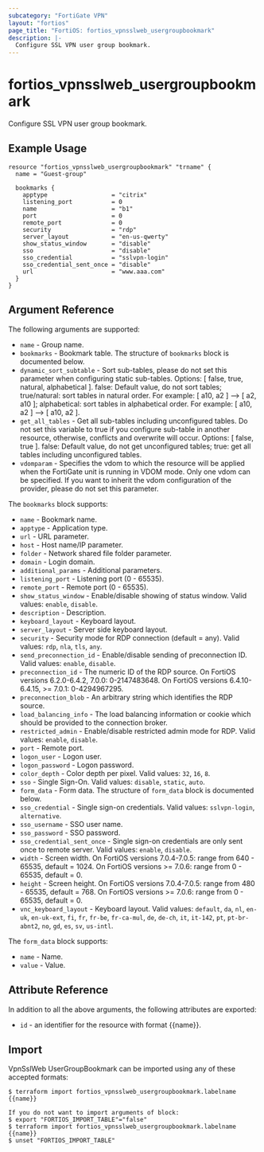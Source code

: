 ```yaml
---
subcategory: "FortiGate VPN"
layout: "fortios"
page_title: "FortiOS: fortios_vpnsslweb_usergroupbookmark"
description: |-
  Configure SSL VPN user group bookmark.
---
```


# fortios_vpnsslweb_usergroupbookmark
Configure SSL VPN user group bookmark.

## Example Usage

```hcl
resource "fortios_vpnsslweb_usergroupbookmark" "trname" {
  name = "Guest-group"

  bookmarks {
    apptype                  = "citrix"
    listening_port           = 0
    name                     = "b1"
    port                     = 0
    remote_port              = 0
    security                 = "rdp"
    server_layout            = "en-us-qwerty"
    show_status_window       = "disable"
    sso                      = "disable"
    sso_credential           = "sslvpn-login"
    sso_credential_sent_once = "disable"
    url                      = "www.aaa.com"
  }
}
```

## Argument Reference

The following arguments are supported:

* `name` - Group name.
* `bookmarks` - Bookmark table. The structure of `bookmarks` block is documented below.
* `dynamic_sort_subtable` - Sort sub-tables, please do not set this parameter when configuring static sub-tables. Options: [ false, true, natural, alphabetical ]. false: Default value, do not sort tables; true/natural: sort tables in natural order. For example: [ a10, a2 ] --> [ a2, a10 ]; alphabetical: sort tables in alphabetical order. For example: [ a10, a2 ] --> [ a10, a2 ].
* `get_all_tables` - Get all sub-tables including unconfigured tables. Do not set this variable to true if you configure sub-table in another resource, otherwise, conflicts and overwrite will occur. Options: [ false, true ]. false: Default value, do not get unconfigured tables; true: get all tables including unconfigured tables. 
* `vdomparam` - Specifies the vdom to which the resource will be applied when the FortiGate unit is running in VDOM mode. Only one vdom can be specified. If you want to inherit the vdom configuration of the provider, please do not set this parameter.

The `bookmarks` block supports:

* `name` - Bookmark name.
* `apptype` - Application type.
* `url` - URL parameter.
* `host` - Host name/IP parameter.
* `folder` - Network shared file folder parameter.
* `domain` - Login domain.
* `additional_params` - Additional parameters.
* `listening_port` - Listening port (0 - 65535).
* `remote_port` - Remote port (0 - 65535).
* `show_status_window` - Enable/disable showing of status window. Valid values: `enable`, `disable`.
* `description` - Description.
* `keyboard_layout` - Keyboard layout.
* `server_layout` - Server side keyboard layout.
* `security` - Security mode for RDP connection (default = any). Valid values: `rdp`, `nla`, `tls`, `any`.
* `send_preconnection_id` - Enable/disable sending of preconnection ID. Valid values: `enable`, `disable`.
* `preconnection_id` - The numeric ID of the RDP source. On FortiOS versions 6.2.0-6.4.2, 7.0.0: 0-2147483648. On FortiOS versions 6.4.10-6.4.15, >= 7.0.1: 0-4294967295.
* `preconnection_blob` - An arbitrary string which identifies the RDP source.
* `load_balancing_info` - The load balancing information or cookie which should be provided to the connection broker.
* `restricted_admin` - Enable/disable restricted admin mode for RDP. Valid values: `enable`, `disable`.
* `port` - Remote port.
* `logon_user` - Logon user.
* `logon_password` - Logon password.
* `color_depth` - Color depth per pixel. Valid values: `32`, `16`, `8`.
* `sso` - Single Sign-On. Valid values: `disable`, `static`, `auto`.
* `form_data` - Form data. The structure of `form_data` block is documented below.
* `sso_credential` - Single sign-on credentials. Valid values: `sslvpn-login`, `alternative`.
* `sso_username` - SSO user name.
* `sso_password` - SSO password.
* `sso_credential_sent_once` - Single sign-on credentials are only sent once to remote server. Valid values: `enable`, `disable`.
* `width` - Screen width. On FortiOS versions 7.0.4-7.0.5: range from 640 - 65535, default = 1024. On FortiOS versions >= 7.0.6: range from 0 - 65535, default = 0.
* `height` - Screen height. On FortiOS versions 7.0.4-7.0.5: range from 480 - 65535, default = 768. On FortiOS versions >= 7.0.6: range from 0 - 65535, default = 0.
* `vnc_keyboard_layout` - Keyboard layout. Valid values: `default`, `da`, `nl`, `en-uk`, `en-uk-ext`, `fi`, `fr`, `fr-be`, `fr-ca-mul`, `de`, `de-ch`, `it`, `it-142`, `pt`, `pt-br-abnt2`, `no`, `gd`, `es`, `sv`, `us-intl`.

The `form_data` block supports:

* `name` - Name.
* `value` - Value.


## Attribute Reference

In addition to all the above arguments, the following attributes are exported:
* `id` - an identifier for the resource with format {{name}}.

## Import

VpnSslWeb UserGroupBookmark can be imported using any of these accepted formats:
```
$ terraform import fortios_vpnsslweb_usergroupbookmark.labelname {{name}}

If you do not want to import arguments of block:
$ export "FORTIOS_IMPORT_TABLE"="false"
$ terraform import fortios_vpnsslweb_usergroupbookmark.labelname {{name}}
$ unset "FORTIOS_IMPORT_TABLE"
```
